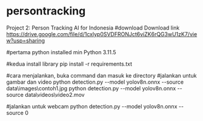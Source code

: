 # persontracking
Project 2: Person Tracking AI for Indonesia
#download
Download link
https://drive.google.com/file/d/1cxlyp0SVDFRONJct6viZK6rQG3wU1zK7/view?usp=sharing

#pertama
python installed min Python 3.11.5

#kedua install library
pip install -r requirements.txt

#cara menjalankan, buka command dan masuk ke directory
#jalankan untuk gambar dan video
python detection.py --model yolov8n.onnx --source data\images\contoh1.jpg
python detection.py --model yolov8n.onnx --source data\videos\video2.mov

#jalankan untuk webcam
python detection.py --model yolov8n.onnx --source 0
